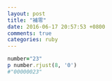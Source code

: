```yaml
---
layout: post
title: "補零"
date: 2016-06-17 20:57:53 +0800
comments: true
categories: ruby
---
```


``` ruby
number="23"
p number.rjust(8, '0')
#"00000023"

```